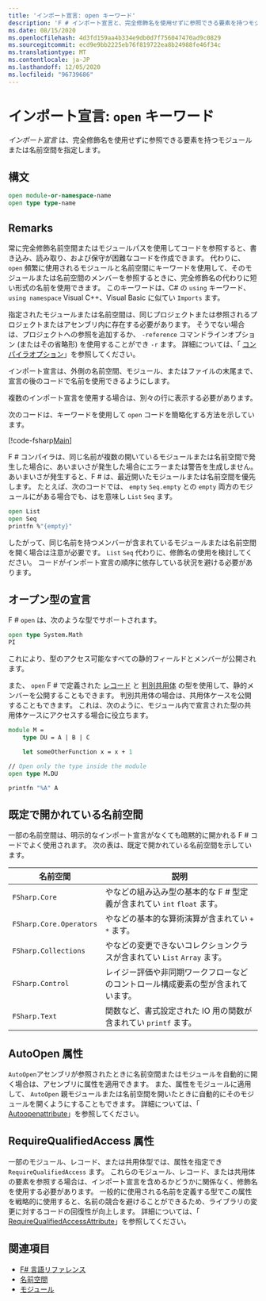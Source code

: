 ```yaml
---
title: 'インポート宣言: open キーワード'
description: 'F # インポート宣言と、完全修飾名を使用せずに参照できる要素を持つモジュールまたは名前空間を指定する方法について説明します。'
ms.date: 08/15/2020
ms.openlocfilehash: 4d3fd159aa4b334e9db0d7f756047470ad9c0829
ms.sourcegitcommit: ecd9e9bb2225eb76f819722ea8b24988fe46f34c
ms.translationtype: MT
ms.contentlocale: ja-JP
ms.lasthandoff: 12/05/2020
ms.locfileid: "96739686"
---
```

# <a name="import-declarations-the-open-keyword"></a>インポート宣言: `open` キーワード

*インポート宣言* は、完全修飾名を使用せずに参照できる要素を持つモジュールまたは名前空間を指定します。

## <a name="syntax"></a>構文

```fsharp
open module-or-namespace-name
open type type-name
```

## <a name="remarks"></a>Remarks

常に完全修飾名前空間またはモジュールパスを使用してコードを参照すると、書き込み、読み取り、および保守が困難なコードを作成できます。 代わりに、 `open` 頻繁に使用されるモジュールと名前空間にキーワードを使用して、そのモジュールまたは名前空間のメンバーを参照するときに、完全修飾名の代わりに短い形式の名前を使用できます。 このキーワードは、C# の `using` キーワード、 `using namespace` Visual C++、Visual Basic に似てい `Imports` ます。

指定されたモジュールまたは名前空間は、同じプロジェクトまたは参照されるプロジェクトまたはアセンブリ内に存在する必要があります。 そうでない場合は、プロジェクトへの参照を追加するか、 `-reference` コマンドラインオプション (またはその省略形) を使用することができ `-r` ます。 詳細については、「 [コンパイラオプション](compiler-options.md)」を参照してください。

インポート宣言は、外側の名前空間、モジュール、またはファイルの末尾まで、宣言の後のコードで名前を使用できるようにします。

複数のインポート宣言を使用する場合は、別々の行に表示する必要があります。

次のコードは、キーワードを使用して `open` コードを簡略化する方法を示しています。

[!code-fsharp[Main](~/samples/snippets/fsharp/lang-ref-2/snippet6801.fs)]

F # コンパイラは、同じ名前が複数の開いているモジュールまたは名前空間で発生した場合に、あいまいさが発生した場合にエラーまたは警告を生成しません。 あいまいさが発生すると、F # は、最近開いたモジュールまたは名前空間を優先します。 たとえば、次のコードでは、 `empty` `Seq.empty` との `empty` 両方のモジュールにがある場合でも、はを意味し `List` `Seq` ます。

```fsharp
open List
open Seq
printfn %"{empty}"
```

したがって、同じ名前を持つメンバーが含まれているモジュールまたは名前空間を開く場合は注意が必要です。 `List` `Seq` 代わりに、修飾名の使用を検討してください。 コードがインポート宣言の順序に依存している状況を避ける必要があります。

## <a name="open-type-declarations"></a>オープン型の宣言

F # `open` は、次のような型でサポートされます。

```fsharp
open type System.Math
PI
```

これにより、型のアクセス可能なすべての静的フィールドとメンバーが公開されます。

また、 `open` F # で定義された [レコード](records.md) と [判別共用体](discriminated-unions.md) の型を使用して、静的メンバーを公開することもできます。 判別共用体の場合は、共用体ケースを公開することもできます。 これは、次のように、モジュール内で宣言された型の共用体ケースにアクセスする場合に役立ちます。

```fsharp
module M =
    type DU = A | B | C

    let someOtherFunction x = x + 1

// Open only the type inside the module
open type M.DU

printfn "%A" A
```

## <a name="namespaces-that-are-open-by-default"></a>既定で開かれている名前空間

一部の名前空間は、明示的なインポート宣言がなくても暗黙的に開かれる F # コードでよく使用されます。 次の表は、既定で開かれている名前空間を示しています。

|名前空間|説明|
|---------|-----------|
|`FSharp.Core`|やなどの組み込み型の基本的な F # 型定義が含まれてい `int` `float` ます。|
|`FSharp.Core.Operators`|やなどの基本的な算術演算が含まれてい `+` `*` ます。|
|`FSharp.Collections`|やなどの変更できないコレクションクラスが含まれてい `List` `Array` ます。|
|`FSharp.Control`|レイジー評価や非同期ワークフローなどのコントロール構成要素の型が含まれています。|
|`FSharp.Text`|関数など、書式設定された IO 用の関数が含まれてい `printf` ます。|

## <a name="autoopen-attribute"></a>AutoOpen 属性

`AutoOpen`アセンブリが参照されたときに名前空間またはモジュールを自動的に開く場合は、アセンブリに属性を適用できます。 また、属性をモジュールに適用して、 `AutoOpen` 親モジュールまたは名前空間を開いたときに自動的にそのモジュールを開くようにすることもできます。 詳細については、「 [Autoopenattribute](https://fsharp.github.io/fsharp-core-docs/reference/fsharp-core-autoopenattribute.html)」を参照してください。

## <a name="requirequalifiedaccess-attribute"></a>RequireQualifiedAccess 属性

一部のモジュール、レコード、または共用体型では、属性を指定でき `RequireQualifiedAccess` ます。 これらのモジュール、レコード、または共用体の要素を参照する場合は、インポート宣言を含めるかどうかに関係なく、修飾名を使用する必要があります。 一般的に使用される名前を定義する型でこの属性を戦略的に使用すると、名前の競合を避けることができるため、ライブラリの変更に対するコードの回復性が向上します。 詳細については、「 [RequireQualifiedAccessAttribute](https://fsharp.github.io/fsharp-core-docs/reference/fsharp-core-requirequalifiedaccessattribute.html)」を参照してください。

## <a name="see-also"></a>関連項目

- [F# 言語リファレンス](index.md)
- [名前空間](namespaces.md)
- [モジュール](modules.md)
